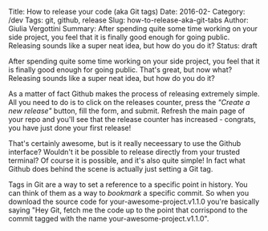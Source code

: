 Title: How to release your code (aka Git tags)
Date: 2016-02-
Category: /dev
Tags: git, github, release
Slug: how-to-release-aka-git-tabs
Author: Giulia Vergottini
Summary: After spending quite some time working on your side project, you feel that it is finally good enough for going public. Releasing sounds like a super neat idea, but how do you do it?
Status: draft

After spending quite some time working on your side project, you feel that it is finally good enough for going public. That's great, but now what? Releasing sounds like a super neat idea, but how do you do it?

As a matter of fact Github makes the process of releasing extremely simple. All you need to do is to click on the releases counter, press the _"Create a new release"_ button, fill the form, and submit. Refresh the main page of your repo and you'll see that the release counter has increased - congrats, you have just done your first release!

That's certainly awesome, but is it really neceessary to use the Github interface? Wouldn't it be possible to release directly from your trusted terminal? Of course it is possible, and it's also quite simple! In fact what Github does behind the scene is actually just setting a Git tag.

Tags in Git are a way to set a reference to a specific point in history. You can think of them as a way to _bookmark_ a specific commit. So when you download the source code for your-awesome-project.v1.1.0 you're basically saying "Hey Git, fetch me the code up to the point that corrispond to the commit tagged with the name your-awesome-project.v1.1.0".

